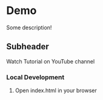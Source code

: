 # Demo

Some description!

## Subheader

Watch Tutorial on YouTube channel

### Local Development

1. Open index.html in your browser